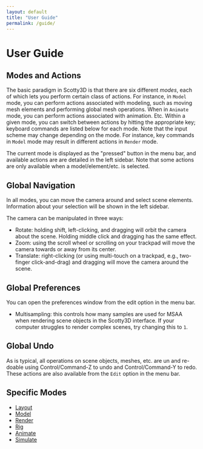 ```yaml
---
layout: default
title: "User Guide"
permalink: /guide/
---
```


# User Guide

## Modes and Actions

The basic paradigm in Scotty3D is that there are six different _modes_, each
of which lets you perform certain class of actions. For instance, in `Model` mode, you
can perform actions associated with modeling, such as moving mesh elements and performing global mesh operations. 
When in `Animate` mode, you can perform actions associated with animation. Etc. 
Within a given mode, you can
switch between actions by hitting the appropriate key; keyboard commands are
listed below for each mode. Note that the input scheme may change depending on
the mode. For instance, key commands in `Model` mode may result in
different actions in `Render` mode.

The current mode is displayed as the "pressed" button in the menu bar, and available actions
are are detailed in the left sidebar. Note that some actions are only available when a model/element/etc. is selected.

## Global Navigation

In all modes, you can move the camera around and select scene elements. Information about your selection will be shown in the left sidebar. 

The camera can be manipulated in three ways:
- Rotate: holding shift, left-clicking, and dragging will orbit the camera about the scene. Holding middle click and dragging has the same effect.
- Zoom: using the scroll wheel or scrolling on your trackpad will move the camera towards or away from its center.
- Translate: right-clicking (or using multi-touch on a trackpad, e.g., two-finger click-and-drag) and dragging will move the camera around the scene.

## Global Preferences

You can open the preferences window from the edit option in the menu bar.
- Multisampling: this controls how many samples are used for MSAA when rendering scene objects in the Scotty3D interface. If your computer struggles to render complex scenes, try changing this to `1`. 

## Global Undo

As is typical, all operations on scene objects, meshes, etc. are un and re-doable using Control/Command-Z to undo and Control/Command-Y to redo. These actions are also available from the `Edit` option in the menu bar.

## Specific Modes

- [Layout](layout)
- [Model](model)
- [Render](render)
- [Rig](rig)
- [Animate](animate)
- [Simulate](simulate)



